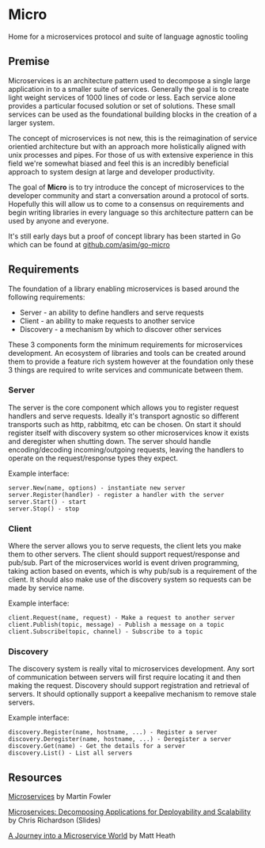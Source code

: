# Micro
Home for a microservices protocol and suite of language agnostic tooling

## Premise
Microservices is an architecture pattern used to decompose a single large application in to a smaller suite of services. Generally the goal is to create light weight services of 1000 lines of code or less. Each service alone provides a particular focused solution or set of solutions. These small services can be used as the foundational building blocks in the creation of a larger system.

The concept of microservices is not new, this is the reimagination of service orientied architecture but with an approach more holistically aligned with unix processes and pipes. For those of us with extensive experience in this field we're somewhat biased and feel this is an incredibly beneficial approach to system design at large and developer productivity.

The goal of **Micro** is to try introduce the concept of microservices to the developer community and start a conversation around a protocol of sorts. Hopefully this will allow us to come to a consensus on requirements and begin writing libraries in every language so this architecture pattern can be used by anyone and everyone.

It's still early days but a proof of concept library has been started in Go which can be found at [github.com/asim/go-micro](https://github.com/asim/go-micro)

## Requirements

The foundation of a library enabling microservices is based around the following requirements:

- Server - an ability to define handlers and serve requests 
- Client - an ability to make requests to another service
- Discovery - a mechanism by which to discover other services

These 3 components form the minimum requirements for microservices development. An ecosystem of libraries and tools can be created around them to provide a feature rich system however at the foundation only these 3 things are required to write services and communicate between them.

### Server

The server is the core component which allows you to register request handlers and serve requests. Ideally it's transport agnostic so different transports such as http, rabbitmq, etc can be chosen. On start it should register itself with discovery system so other microservices know it exists and deregister when shutting down. The server should handle encoding/decoding incoming/outgoing requests, leaving the handlers to operate on the request/response types they expect.

Example interface:
```
server.New(name, options) - instantiate new server
server.Register(handler) - register a handler with the server
server.Start() - start
server.Stop() - stop
```
### Client

Where the server allows you to serve requests, the client lets you make them to other servers. The client should support request/response and pub/sub. Part of the microservices world is event driven programming, taking action based on events, which is why pub/sub is a requirement of the client. It should also make use of the discovery system so requests can be made by service name. 

Example interface:
```
client.Request(name, request) - Make a request to another server
client.Publish(topic, message) - Publish a message on a topic
client.Subscribe(topic, channel) - Subscribe to a topic
```
### Discovery

The discovery system is really vital to microservices development. Any sort of communication between servers will first require locating it and then making the request. Discovery should support registration and retrieval of servers. It should optionally support a keepalive mechanism to remove stale servers.

Example interface:
```
discovery.Register(name, hostname, ...) - Register a server
discovery.Deregister(name, hostname, ...) - Deregister a server
discovery.Get(name) - Get the details for a server
discovery.List() - List all servers
```
## Resources

[Microservices](http://martinfowler.com/articles/microservices.html) by Martin Fowler

[Microservices: Decomposing Applications for Deployability and Scalability](http://www.slideshare.net/chris.e.richardson/microservices-decomposing-applications-for-deployability-and-scalability-jax) by Chris Richardson (Slides)

[A Journey into a Microservice World](https://speakerdeck.com/mattheath/a-journey-into-a-microservice-world) by Matt Heath
